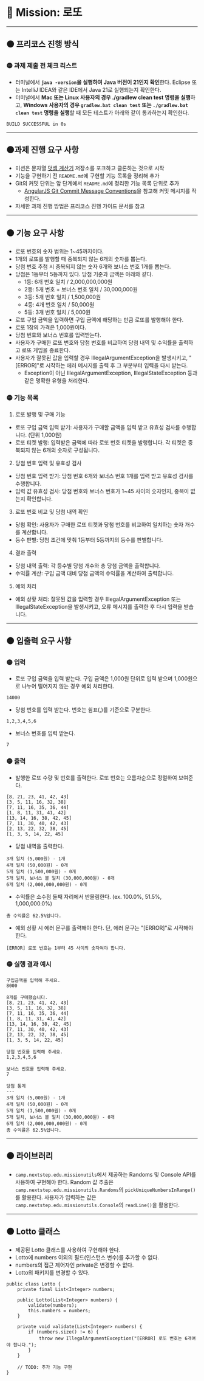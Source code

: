 # 🔴 Mission: 로또
***

## 🟠 프리코스 진행 방식

### 🟡 과제 제출 전 체크 리스트
- 터미널에서 **`java -version`을 실행하여 Java 버전이 21인지 확인**한다. Eclipse 또는 IntelliJ IDEA와 같은 IDE에서 Java 21로 실행되는지 확인한다.
- 터미널에서 **Mac 또는 Linux 사용자의 경우 ./gradlew clean test 명령을 실행**하고, **Windows 사용자의 경우 `gradlew.bat clean test` 또는 `./gradlew.bat clean test` 명령을 실행**할 때 모든 테스트가 아래와 같이 통과하는지 확인한다.
```
BUILD SUCCESSFUL in 0s
```

***

## 🟠과제 진행 요구 사항
- 미션은 문자열 [덧셈 계산기](https://github.com/woowacourse-precourse/java-calculator-7) 저장소를 포크하고 클론하는 것으로 시작
- 기능을 구현하기 전 `README.md`에 구현할 기능 목록을 정리해 추가
- Git의 커밋 단위는 앞 단계에서 `README.md`에 정리한 기능 목록 단위로 추가
  - [AngularJS Git Commit Message Conventions](https://gist.github.com/stephenparish/9941e89d80e2bc58a153)을 참고해 커밋 메시지를 작성한다.
- 자세한 과제 진행 방법은 프리코스 진행 가이드 문서를 참고
***

## 🟠 기능 요구 사항
- 로또 번호의 숫자 범위는 1~45까지이다.
- 1개의 로또를 발행할 때 중복되지 않는 6개의 숫자를 뽑는다.
- 당첨 번호 추첨 시 중복되지 않는 숫자 6개와 보너스 번호 1개를 뽑는다.
- 당첨은 1등부터 5등까지 있다. 당첨 기준과 금액은 아래와 같다.
  - 1등: 6개 번호 일치 / 2,000,000,000원
  - 2등: 5개 번호 + 보너스 번호 일치 / 30,000,000원
  - 3등: 5개 번호 일치 / 1,500,000원
  - 4등: 4개 번호 일치 / 50,000원
  - 5등: 3개 번호 일치 / 5,000원
- 로또 구입 금액을 입력하면 구입 금액에 해당하는 만큼 로또를 발행해야 한다.
- 로또 1장의 가격은 1,000원이다.
- 당첨 번호와 보너스 번호를 입력받는다.
- 사용자가 구매한 로또 번호와 당첨 번호를 비교하여 당첨 내역 및 수익률을 출력하고 로또 게임을 종료한다.
- 사용자가 잘못된 값을 입력할 경우 IllegalArgumentException을 발생시키고, "[ERROR]"로 시작하는 에러 메시지를 출력 후 그 부분부터 입력을 다시 받는다.
  - Exception이 아닌 IllegalArgumentException, IllegalStateException 등과 같은 명확한 유형을 처리한다.
  
### 🟡 기능 목록
1. 로또 발행 및 구매 기능
  - 로또 구입 금액 입력 받기: 사용자가 구매할 금액을 입력 받고 유효성 검사를 수행합니다. (단위 1,000원)
  - 로또 티켓 발행: 입력받은 금액에 따라 로또 번호 티켓을 발행합니다. 각 티켓은 중복되지 않는 6개의 숫자로 구성됩니다.
2. 당첨 번호 입력 및 유효성 검사
  - 당첨 번호 입력 받기: 당첨 번호 6개와 보너스 번호 1개를 입력 받고 유효성 검사를 수행합니다.
  - 입력 값 유효성 검사: 당첨 번호와 보너스 번호가 1~45 사이의 숫자인지, 중복이 없는지 확인합니다.
3. 로또 번호 비교 및 당첨 내역 확인
  - 당첨 확인: 사용자가 구매한 로또 티켓과 당첨 번호를 비교하여 일치하는 숫자 개수를 계산합니다.
  - 등수 판별: 당첨 조건에 맞춰 1등부터 5등까지의 등수를 판별합니다.
4. 결과 출력
  - 당첨 내역 출력: 각 등수별 당첨 개수와 총 당첨 금액을 출력합니다.
  - 수익률 계산: 구입 금액 대비 당첨 금액의 수익률을 계산하여 출력합니다.
5. 예외 처리
  - 예외 상황 처리: 잘못된 값을 입력할 경우 IllegalArgumentException 또는 IllegalStateException을 발생시키고, 오류 메시지를 출력한 후 다시 입력을 받습니다.


***

## 🟠 입출력 요구 사항

### 🟡 입력
- 로또 구입 금액을 입력 받는다. 구입 금액은 1,000원 단위로 입력 받으며 1,000원으로 나누어 떨어지지 않는 경우 예외 처리한다.
```
14000
```
- 당첨 번호를 입력 받는다. 번호는 쉼표(,)를 기준으로 구분한다.
```
1,2,3,4,5,6
```
- 보너스 번호를 입력 받는다.
```
7
```

### 🟡 출력
- 발행한 로또 수량 및 번호를 출력한다. 로또 번호는 오름차순으로 정렬하여 보여준다.
```8개를 구매했습니다.
[8, 21, 23, 41, 42, 43] 
[3, 5, 11, 16, 32, 38] 
[7, 11, 16, 35, 36, 44] 
[1, 8, 11, 31, 41, 42] 
[13, 14, 16, 38, 42, 45] 
[7, 11, 30, 40, 42, 43] 
[2, 13, 22, 32, 38, 45] 
[1, 3, 5, 14, 22, 45]
```
- 당첨 내역을 출력한다.
```
3개 일치 (5,000원) - 1개
4개 일치 (50,000원) - 0개
5개 일치 (1,500,000원) - 0개
5개 일치, 보너스 볼 일치 (30,000,000원) - 0개
6개 일치 (2,000,000,000원) - 0개
```
- 수익률은 소수점 둘째 자리에서 반올림한다. (ex. 100.0%, 51.5%, 1,000,000.0%)
```
총 수익률은 62.5%입니다.
```
- 예외 상황 시 에러 문구를 출력해야 한다. 단, 에러 문구는 "[ERROR]"로 시작해야 한다.
```
[ERROR] 로또 번호는 1부터 45 사이의 숫자여야 합니다.
```

### 🟡 실행 결과 예시
```
구입금액을 입력해 주세요.
8000

8개를 구매했습니다.
[8, 21, 23, 41, 42, 43] 
[3, 5, 11, 16, 32, 38] 
[7, 11, 16, 35, 36, 44] 
[1, 8, 11, 31, 41, 42] 
[13, 14, 16, 38, 42, 45] 
[7, 11, 30, 40, 42, 43] 
[2, 13, 22, 32, 38, 45] 
[1, 3, 5, 14, 22, 45]

당첨 번호를 입력해 주세요.
1,2,3,4,5,6

보너스 번호를 입력해 주세요.
7

당첨 통계
---
3개 일치 (5,000원) - 1개
4개 일치 (50,000원) - 0개
5개 일치 (1,500,000원) - 0개
5개 일치, 보너스 볼 일치 (30,000,000원) - 0개
6개 일치 (2,000,000,000원) - 0개
총 수익률은 62.5%입니다.
```

***

## 🟠 라이브러리
- `camp.nextstep.edu.missionutils`에서 제공하는 Randoms 및 Console API를 사용하여 구현해야 한다.
Random 값 추출은 `camp.nextstep.edu.missionutils.Randoms`의 `pickUniqueNumbersInRange()`를 활용한다.
사용자가 입력하는 값은 `camp.nextstep.edu.missionutils.Console`의 `readLine()`을 활용한다.

***

## 🟠 Lotto 클래스
- 제공된 Lotto 클래스를 사용하여 구현해야 한다.
- Lotto에 numbers 이외의 필드(인스턴스 변수)를 추가할 수 없다.
- numbers의 접근 제어자인 private은 변경할 수 없다.
- Lotto의 패키지를 변경할 수 있다.
```
public class Lotto {
    private final List<Integer> numbers;

    public Lotto(List<Integer> numbers) {
        validate(numbers);
        this.numbers = numbers;
    }

    private void validate(List<Integer> numbers) {
        if (numbers.size() != 6) {
            throw new IllegalArgumentException("[ERROR] 로또 번호는 6개여야 합니다.");
        }
    }

    // TODO: 추가 기능 구현
}
```
